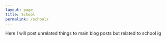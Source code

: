 ```yaml
---
layout: page
title: School
permalink: /school/
---
```


Here I will post unrelated things to main blog posts but related to school ig



